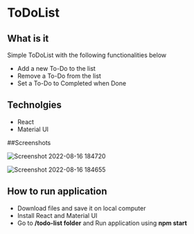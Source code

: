 # ToDoList

## What is it
Simple ToDoList with the following functionalities below
- Add a new To-Do to the list
- Remove a To-Do from the list
- Set a To-Do to Completed when Done

## Technolgies
- React
- Material UI

##Screenshots

![Screenshot 2022-08-16 184720](https://user-images.githubusercontent.com/77070862/184998582-3df65b1a-6578-4626-b30b-fd7b74bb9e28.png)

![Screenshot 2022-08-16 184655](https://user-images.githubusercontent.com/77070862/184998609-177421ee-7e28-434f-93f4-fe66e049e6fd.png)

## How to run application
- Download files and save it on local computer
- Install React and Material UI 
- Go to **/todo-list folder** and Run application using **npm start**

